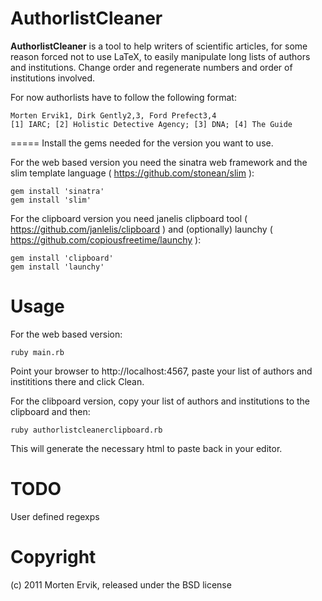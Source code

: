 # AuthorlistCleaner

**AuthorlistCleaner** is a tool to help writers of scientific articles, for some reason forced not to use LaTeX, to easily manipulate long lists of authors and institutions. Change order and regenerate numbers and order of institutions involved.

For now authorlists have to follow the following format:

    Morten Ervik1, Dirk Gently2,3, Ford Prefect3,4
    [1] IARC; [2] Holistic Detective Agency; [3] DNA; [4] The Guide

=====
Install the gems needed for the version you want to use.

For the web based version you need the sinatra web framework and the slim template language ( https://github.com/stonean/slim ):

    gem install 'sinatra'
    gem install 'slim'

For the clipboard version you need janelis clipboard tool ( https://github.com/janlelis/clipboard ) and (optionally) launchy ( https://github.com/copiousfreetime/launchy ):

    gem install 'clipboard'
    gem install 'launchy'

Usage
=====

For the web based version:

    ruby main.rb

Point your browser to http://localhost:4567, paste your list of authors and instititions there and click Clean.

For the clibpoard version, copy your list of authors and institutions to the clipboard and then:

    ruby authorlistcleanerclipboard.rb

This will generate the necessary html to paste back in your editor.

TODO
====
User defined regexps

Copyright
=========
(c) 2011 Morten Ervik, released under the BSD license